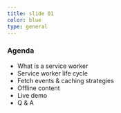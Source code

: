 ```yaml
---
title: slide 01
color: blue
type: general
---
```

### Agenda

* What is a service worker
* Service worker life cycle
* Fetch events & caching strategies
* Offline content
* Live demo
* Q & A
